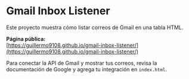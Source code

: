# Gmail Inbox Listener

Este proyecto muestra cómo listar correos de Gmail en una tabla HTML.

**Página pública:**  
[https://guillermo9108.github.io/gmail-inbox-listener/](https://guillermo9108.github.io/gmail-inbox-listener/)

Para conectar la API de Gmail y mostrar tus correos, revisa la documentación de Google y agrega tu integración en `index.html`.